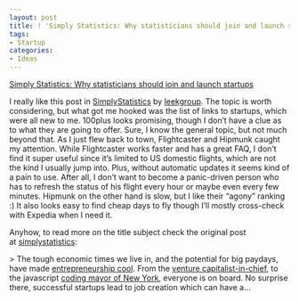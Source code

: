```yaml
---
layout: post
title: ! 'Simply Statistics: Why statisticians should join and launch startups'
tags:
- Startup
categories:
- Ideas
---
```

<a href="http://simplystatistics.tumblr.com/post/16347982080/why-statisticians-should-join-and-launch-startups">Simply Statistics: Why statisticians should join and launch startups</a><br/><p>I really like this post in <a href="http://simplystatistics.tumblr.com">SimplyStatistics</a> by <a href="http://leekgroup.tumblr.com/">leekgroup</a>. The topic is worth considering, but what got me hooked was the list of links to startups, which were all new to me. 100plus looks promising, though I don&#8217;t have a clue as to what they are going to offer. Sure, I know the general topic, but not much beyond that. As I just flew back to town, Flightcaster and Hipmunk caught my attention. While Flightcaster works faster and has a great FAQ, I don&#8217;t find it super useful since it&#8217;s limited to US domestic flights, which are not the kind I usually jump into. Plus, without automatic updates it seems kind of a pain to use. After all, I don&#8217;t want to become a panic-driven person who has to refresh the status of his flight every hour or maybe even every few minutes. Hipmunk on the other hand is slow, but I like their &#8220;agony&#8221; ranking :) It also looks easy to find cheap days to fly though I&#8217;ll mostly cross-check with Expedia when I need it.</p>
<p>Anyhow, to read more on the title subject check the original post at <a class="tumblr_blog" href="http://simplystatistics.tumblr.com/post/16347982080/why-statisticians-should-join-and-launch-startups">simplystatistics</a>:</p>
> The tough economic times we live in, and the potential for big paydays, have made <a href="http://en.wikipedia.org/wiki/The_Social_Network" target="_blank">entrepreneurship cool</a>. From the <a href="http://www.whitehouse.gov/issues/startup-america" target="_blank">venture capitalist-in-chief</a>, to the javascript <a href="http://chats-blog.com/2012/01/08/michael-bloomberg-learning-to-code/" target="_blank">coding mayor of New York</a>, everyone is on board. No surprise there, successful startups lead to job creation which can have a&#8230;
